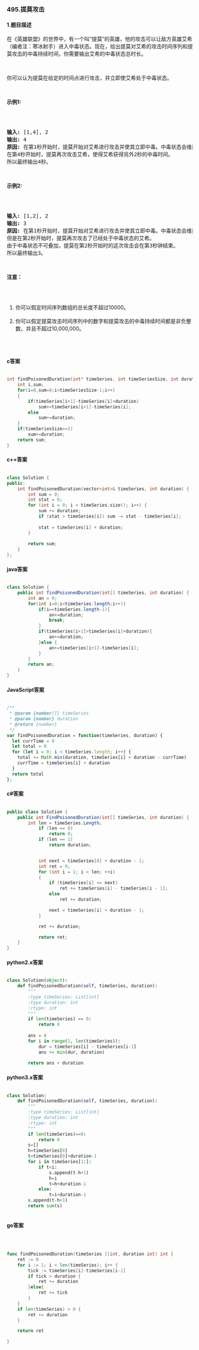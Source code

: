### 495.提莫攻击

#### 1.题目描述

<p>在《英雄联盟》的世界中，有一个叫&ldquo;提莫&rdquo;的英雄，他的攻击可以让敌方英雄艾希（编者注：寒冰射手）进入中毒状态。现在，给出提莫对艾希的攻击时间序列和提莫攻击的中毒持续时间，你需要输出艾希的中毒状态总时长。</p><br/><p>你可以认为提莫在给定的时间点进行攻击，并立即使艾希处于中毒状态。</p><br/><p><strong>示例1:</strong></p><br/><pre><br/><strong>输入:</strong> [1,4], 2<br/><strong>输出:</strong> 4<br/><strong>原因:</strong> 在第1秒开始时，提莫开始对艾希进行攻击并使其立即中毒。中毒状态会维持2秒钟，直到第2秒钟结束。<br/>在第4秒开始时，提莫再次攻击艾希，使得艾希获得另外2秒的中毒时间。<br/>所以最终输出4秒。<br/></pre><br/><p><strong>示例2:</strong></p><br/><pre><br/><strong>输入:</strong> [1,2], 2<br/><strong>输出:</strong> 3<br/><strong>原因:</strong> 在第1秒开始时，提莫开始对艾希进行攻击并使其立即中毒。中毒状态会维持2秒钟，直到第2秒钟结束。<br/>但是在第2秒开始时，提莫再次攻击了已经处于中毒状态的艾希。<br/>由于中毒状态不可叠加，提莫在第2秒开始时的这次攻击会在第3秒钟结束。<br/>所以最终输出3。<br/></pre><br/><p><strong>注意：</strong></p><br/><ol><br/>	<li>你可以假定时间序列数组的总长度不超过10000。</li><br/>	<li>你可以假定提莫攻击时间序列中的数字和提莫攻击的中毒持续时间都是非负整数，并且不超过10,000,000。</li><br/></ol><br/>

#### c答案

```c

int findPoisonedDuration(int* timeSeries, int timeSeriesSize, int duration) {
    int i,sum;
    for(i=0,sum=0;i<timeSeriesSize-1;i++)
    {
        if(timeSeries[i+1]-timeSeries[i]<duration)
            sum+=timeSeries[i+1]-timeSeries[i];
        else
            sum+=duration;
    }
    if(timeSeriesSize>=1)
        sum+=duration;
    return sum;
}

```

#### c++答案

```c++

class Solution {
public:
    int findPoisonedDuration(vector<int>& timeSeries, int duration) {
        int sum = 0; 
        int stat = 0; 
        for (int i = 0; i < timeSeries.size(); i++) {
            sum += duration;
            if (stat > timeSeries[i]) sum -= stat - timeSeries[i];
            
            stat = timeSeries[i] + duration; 
        }
        
        return sum; 
    }
};

```

#### java答案

```java

class Solution {
    public int findPoisonedDuration(int[] timeSeries, int duration) {
        int an = 0;
        for(int i=0;i<timeSeries.length;i++){
            if(i==timeSeries.length-1){
                an+=duration;
                break;
            }
            if(timeSeries[i+1]>timeSeries[i]+duration){
                an+=duration;
            }else {
                an+=timeSeries[i+1]-timeSeries[i];
            }
        }
        return an;
    }
}

```

#### JavaScript答案

```javascript

/**
 * @param {number[]} timeSeries
 * @param {number} duration
 * @return {number}
 */
var findPoisonedDuration = function(timeSeries, duration) {
  let currTime = 0
  let total = 0
  for (let i = 0; i < timeSeries.length; i++) {
    total += Math.min(duration, timeSeries[i] + duration - currTime)
    currTime = timeSeries[i] + duration
  }
  return total    
};

```

#### c#答案

```c#

public class Solution {
    public int FindPoisonedDuration(int[] timeSeries, int duration) {
        int len = timeSeries.Length;
            if (len == 0)
                return 0;
            if (len == 1)
                return duration;


            int next = timeSeries[0] + duration - 1;
            int ret = 0;
            for (int i = 1; i < len; ++i)
            {
                if (timeSeries[i] <= next)
                    ret += timeSeries[i] - timeSeries[i - 1];
                else
                    ret += duration;

                next = timeSeries[i] + duration - 1;
            }

            ret += duration;

            return ret;
    }
}

```

#### python2.x答案

```python

class Solution(object):
    def findPoisonedDuration(self, timeSeries, duration):
        """
        :type timeSeries: List[int]
        :type duration: int
        :rtype: int
        """
        if len(timeSeries) == 0:
            return 0
        
        ans = 0
        for i in range(1, len(timeSeries)):
            dur = timeSeries[i] - timeSeries[i-1]
            ans += min(dur, duration)
            
        return ans + duration

```

#### python3.x答案

```python

class Solution:
    def findPoisonedDuration(self, timeSeries, duration):
        """
        :type timeSeries: List[int]
        :type duration: int
        :rtype: int
        """
        if len(timeSeries)==0:
            return 0
        s=[]
        h=timeSeries[0]
        t=timeSeries[0]+duration-1
        for i in timeSeries[1:]:
            if t<i:
                s.append(t-h+1)
                h=i
                t=h+duration-1
            else:
                t=i+duration-1
        s.append(t-h+1)
        return sum(s)
        

```

#### go答案

```go



func findPoisonedDuration(timeSeries []int, duration int) int {
	ret := 0
	for i := 1; i < len(timeSeries); i++ {
		tick :=	timeSeries[i]-timeSeries[i-1]
		if tick > duration {
			ret += duration
		}else{
			ret += tick
		}
	}
	if len(timeSeries) > 0 {
		ret += duration
	}

	return ret

}

```
